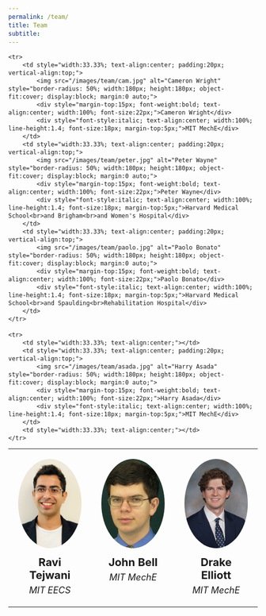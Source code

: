 ```yaml
---
permalink: /team/
title: Team
subtitle: 
---
```

<table style="width:100%; border-collapse: collapse;">
    <!-- First row: Ravi, John, Drake -->
    <tr>
        <td style="width:33.33%; text-align:center; padding:20px; vertical-align:top;">
            <img src="/images/team/ravi-profile-pic.png" alt="Ravi Tejwani" style="border-radius: 50%; width:180px; height:180px; object-fit:cover; display:block; margin:0 auto;">
            <div style="margin-top:15px; font-weight:bold; text-align:center; width:100%; font-size:22px;">Ravi Tejwani</div>
            <div style="font-style:italic; text-align:center; width:100%; line-height:1.4; font-size:18px; margin-top:5px;">MIT EECS</div>
        </td>
        <td style="width:33.33%; text-align:center; padding:20px; vertical-align:top;">
            <img src="/images/team/john_bell.jpg" alt="John Bell" style="border-radius: 50%; width:180px; height:180px; object-fit:cover; display:block; margin:0 auto;">
            <div style="margin-top:15px; font-weight:bold; text-align:center; width:100%; font-size:22px;">John Bell</div>
            <div style="font-style:italic; text-align:center; width:100%; line-height:1.4; font-size:18px; margin-top:5px;">MIT MechE</div>
        </td>
        <td style="width:33.33%; text-align:center; padding:20px; vertical-align:top;">
            <img src="/images/team/drake.jpg" alt="Drake Elliott" style="border-radius: 50%; width:180px; height:180px; object-fit:cover; display:block; margin:0 auto;">
            <div style="margin-top:15px; font-weight:bold; text-align:center; width:100%; font-size:22px;">Drake Elliott</div>
            <div style="font-style:italic; text-align:center; width:100%; line-height:1.4; font-size:18px; margin-top:5px;">MIT MechE</div>
        </td>
    </tr>
    
    <tr>
        <td style="width:33.33%; text-align:center; padding:20px; vertical-align:top;">
            <img src="/images/team/cam.jpg" alt="Cameron Wright" style="border-radius: 50%; width:180px; height:180px; object-fit:cover; display:block; margin:0 auto;">
            <div style="margin-top:15px; font-weight:bold; text-align:center; width:100%; font-size:22px;">Cameron Wright</div>
            <div style="font-style:italic; text-align:center; width:100%; line-height:1.4; font-size:18px; margin-top:5px;">MIT MechE</div>
        </td>
        <td style="width:33.33%; text-align:center; padding:20px; vertical-align:top;">
            <img src="/images/team/peter.jpg" alt="Peter Wayne" style="border-radius: 50%; width:180px; height:180px; object-fit:cover; display:block; margin:0 auto;">
            <div style="margin-top:15px; font-weight:bold; text-align:center; width:100%; font-size:22px;">Peter Wayne</div>
            <div style="font-style:italic; text-align:center; width:100%; line-height:1.4; font-size:18px; margin-top:5px;">Harvard Medical School<br>and Brigham<br>and Women's Hospital</div>
        </td>
        <td style="width:33.33%; text-align:center; padding:20px; vertical-align:top;">
            <img src="/images/team/paolo.jpg" alt="Paolo Bonato" style="border-radius: 50%; width:180px; height:180px; object-fit:cover; display:block; margin:0 auto;">
            <div style="margin-top:15px; font-weight:bold; text-align:center; width:100%; font-size:22px;">Paolo Bonato</div>
            <div style="font-style:italic; text-align:center; width:100%; line-height:1.4; font-size:18px; margin-top:5px;">Harvard Medical School<br>and Spaulding<br>Rehabilitation Hospital</div>
        </td>
    </tr>
    
    <tr>
        <td style="width:33.33%; text-align:center;"></td>
        <td style="width:33.33%; text-align:center; padding:20px; vertical-align:top;">
            <img src="/images/team/asada.jpg" alt="Harry Asada" style="border-radius: 50%; width:180px; height:180px; object-fit:cover; display:block; margin:0 auto;">
            <div style="margin-top:15px; font-weight:bold; text-align:center; width:100%; font-size:22px;">Harry Asada</div>
            <div style="font-style:italic; text-align:center; width:100%; line-height:1.4; font-size:18px; margin-top:5px;">MIT MechE</div>
        </td>
        <td style="width:33.33%; text-align:center;"></td>
    </tr>
</table>